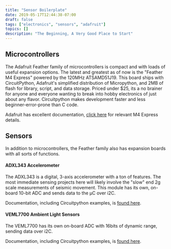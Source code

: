 ```yaml
---
title: "Sensor Boilerplate"
date: 2019-05-17T12:44:38-07:00
draft: false
tags: ["electronics", "sensors", "adafruit"]
topics: []
description: "The Beginning, A Very Good Place to Start"
---
```


## Microcontrollers

The Adafruit Feather family of microcontrollers is compact and with loads of useful expansion options. The latest and greatest as of now is the "Feather M4 Express" powered by the 120MHz ATSAMD51J19. This board ships with CircuitPython, Adafruit's simplified distribution of Micropython, and 2MB of flash for library, script, and data storage. Priced under $25, its a no brainer for anyone and everyone wanting to break into hobby electronics of just about any flavor. Circuitpython makes development faster and less beginner-error-prone than C code.

Adafruit has excellent documentation, [click here][m4_docs] for relevant M4 Express details.

## Sensors

In addition to microcontrollers, the Feather family also has expansion boards with all sorts of functions.

#### ADXL343 Accelerometer

The ADXL343 is a digital, 3-axis accelerometer with a ton of features. The most immediate sensing projects here will likely involve the "slow" end 2g scale measurements of seismic movement. This module has its own, on-board 10-bit ADC and sends data to the μC over i2C.

Documentation, including Circuitpython examples, is [found here][adxl343_docs].

#### VEML7700 Ambient Light Sensors

The VEML7700 has its own on-board ADC with 16bits of dynamic range, sending data over i2C.

Documentation, including Circuitpython examples, is [found here][veml7700_docs].

[m4_docs]: https://learn.adafruit.com/adafruit-feather-m4-express-atsamd51
[adxl343_docs]: https://learn.adafruit.com/adxl343-breakout-learning-guide
[veml7700_docs]: https://learn.adafruit.com/adafruit-veml7700

